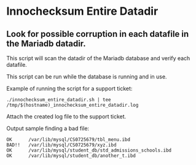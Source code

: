 # Innochecksum Entire Datadir

## Look for possible corruption in each datafile in the Mariadb datadir.

This script will scan the datadir of the Mariadb database and verify each datafile. 

This script can be run while the database is running and in use.

Example of running the script for a support ticket:
```
./innochecksum_entire_datadir.sh | tee /tmp/$(hostname)_innochecksum_entire_datadir.log
```
Attach the created log file to the support ticket.

Output sample finding a bad file:
```
OK      /var/lib/mysql/CS0725679/tbl_menu.ibd
BAD!!   /var/lib/mysql/CS0725679/xyz.ibd
OK      /var/lib/mysql/student_db/std_admissions_schools.ibd
OK      /var/lib/mysql/student_db/another_t.ibd
```
